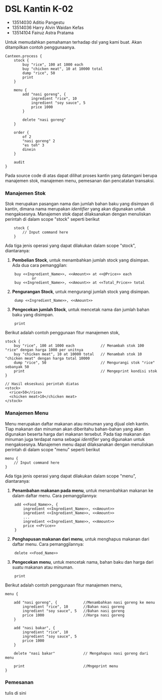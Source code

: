 # DSL Kantin K-02
- 13514030 Aditio Pangestu
- 13514036 Harry Alvin Waidan Kefas
- 13514104 Fairuz Astra Pratama

Untuk memudahkan pemahaman terhadap dsl yang kami buat. Akan ditampilkan contoh penggunaanya.

	Canteen.process {
	    stock {
	        buy "rice", 100 at 1000 each
	        buy "chicken meat", 10 at 10000 total
	        dump "rice", 50
	        print
	    }
	
	    menu {
	        add "nasi goreng", {
	            ingredient "rice", 10
	            ingredient "soy sauce", 5
	            price 1000
	        }
	        
	        delete "nasi goreng"
	    }
	
	    order {
	        of 2
	        "nasi goreng" 2
	        "es teh" 3
	        dinein
	    }
	    
	    audit
	}

Pada source code di atas dapat dilihat proses kantin yang datangani berupa manajemen stok, manajemen menu, pemesanan dan pencatatan transaksi.

### Manajemen Stok
Stok merupakan pasangan nama dan jumlah bahan baku yang disimpan di kantin, dimana nama merupakan *identifier* yang akan digunakan untuk mengaksesnya. Manajemen stok dapat dilaksanakan dengan menuliskan perintah di dalam scope "stock" seperti berikut

	    stock {
	        // Input command here
	    }

Ada tiga jenis operasi yang dapat dilakukan dalam scope "stock", diantaranya:

1. **Pembelian Stock**, untuk menambahkan jumlah stock yang disimpan. Ada dua cara pemanggilan:

		buy <<Ingredient_Name>>, <<Amount>> at <<@Price>> each
				or
		buy <<Ingredient_Name>>, <<Amount>> at <<Total_Price>> total

2. **Pengurangan Stock**, untuk mengurangi jumlah stock yang disimpan.

        dump <<Ingredient_Name>>, <<Amount>>

3. **Pengecekan jumlah Stock**, untuk mencetak nama dan jumlah bahan baku yang disimpan.

        print

Berikut adalah contoh penggunaan fitur manajemen stok,

    stock {
        buy "rice", 100 at 1000 each			// Menambah stok 100 "rice" dengan harga 1000 per unitnya
        buy "chicken meat", 10 at 10000 total	// Menambah stok 10 "chicken meat" dengan harga total 10000
        dump "rice", 50							// Mengurangi stok "rice" sebanyak 50
        print									// Mengeprint kondisi stok
    }
	
	// Hasil ekseskusi perintah diatas
	<stock>
	  <rice>50</rice>
	  <chicken meat>10</chicken meat>
	</stock>

### Manajemen Menu
Menu merupakan daftar makanan atau minuman yang dijual oleh kantin. Tiap makanan dan minuman akan diberitahu bahan-bahan yang akan digunakan beserta harga dari makanan tersebut. Pada tiap makanan dan minuman juga terdapat nama sebagai *identifier* yang digunakan untuk mengaksesnya. Manajemen menu dapat dilaksanakan dengan menuliskan perintah di dalam scope "menu" seperti berikut
    
    menu {
        // Input command here
    }

Ada tiga jenis operasi yang dapat dilakukan dalam scope "menu", diantaranya:

1. **Penambahan makanan pada menu**, untuk menambahkan makanan ke dalam daftar menu. Cara pemanggilannya:

        add <<Food_Name>>, {
            ingredient <<Ingredient_Name>>, <<Amount>>
            ingredient <<Ingredient_Name>>, <<Amount>>
            ...
            ingredient <<Ingredient_Name>>, <<Amount>>
            price <<Price>>
        }

2. **Penghapusan makanan dari menu**, untuk menghapus makanan dari daftar menu. Cara pemanggilannya:
        
        delete <<Food_Name>>

3. **Pengecekan menu**, untuk mencetak nama, bahan baku dan harga dari suatu makanan atau minuman.

        print

Berikut adalah contoh penggunaan fitur manajemen menu,

    menu {
        
        add "nasi goreng", {            //Menambahkan nasi goreng ke menu
            ingredient "rice", 10       //Bahan nasi goreng
            ingredient "soy sauce", 5   //Bahan nasi goreng
            price 1000                  //Harga nasi goreng
        }
        
        add "nasi bakar", {
            ingredient "rice", 10
            ingredient "soy sauce", 5
            price 1000
        }
        
        delete "nasi bakar"             // Mengahapus nasi goreng dari menu

        print                           //Mngeprint menu
    }


### Pemesanan
tulis di sini